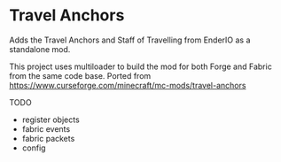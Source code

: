 # Travel Anchors

Adds the Travel Anchors and Staff of Travelling from EnderIO as a standalone mod.

This project uses multiloader to build the mod for both Forge and Fabric from the same code base. 
Ported from https://www.curseforge.com/minecraft/mc-mods/travel-anchors




TODO
- register objects
- fabric events
- fabric packets  
- config
